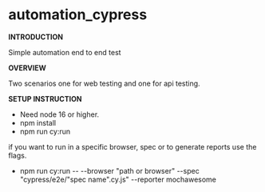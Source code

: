 # automation_cypress

**INTRODUCTION**

Simple automation end to end test

**OVERVIEW**

Two scenarios one for web testing and one for api testing.

**SETUP INSTRUCTION**

* Need node 16 or higher.
* npm install 
* npm run cy:run

if you want to run in a specific browser, spec or to generate reports use the flags.

* npm run cy:run -- --browser "path or browser" --spec "cypress/e2e/"spec name".cy.js" --reporter mochawesome
